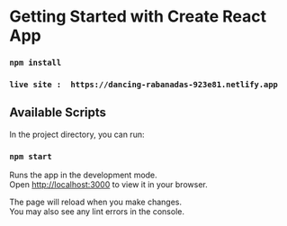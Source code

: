 # Getting Started with Create React App
### `npm install`
###  `live site :  https://dancing-rabanadas-923e81.netlify.app`
## Available Scripts

In the project directory, you can run:

### `npm start`

Runs the app in the development mode.\
Open [http://localhost:3000](http://localhost:3000) to view it in your browser.

The page will reload when you make changes.\
You may also see any lint errors in the console.

